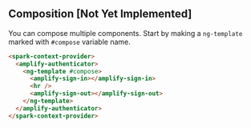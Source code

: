 ## Composition [Not Yet Implemented]

You can compose multiple components. Start by making a `ng-template` marked with `#compose` variable name.

```html
<spark-context-provider>
  <amplify-authenticator>
    <ng-template #compose>
      <amplify-sign-in></amplify-sign-in>
      <hr />
      <amplify-sign-out></amplify-sign-out>
    </ng-template>
  </amplify-authenticator>
</spark-context-provider>
```
